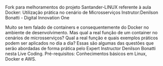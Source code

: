 Fork para melhoramentos do projeto Santander-LINUX referente à aula Docker: Utilização prática no cenário de Microsserviços
Instrutor:Denilson Bonatti - Digital Innovation One

Muito se tem falado de containers e consequentemente do Docker no ambiente de desenvolvimento. Mas qual a real função de um container no cenários de microsserviços? 
Qual a real função e quais exemplos práticos podem ser aplicados no dia a dia?
Essas são algumas das questões que serão abordadas de forma prática pelo Expert Instructor Denilson Bonatti nesta Live Coding.
Pré-requisitos: Conhecimentos básicos em Linux, Docker e AWS.
